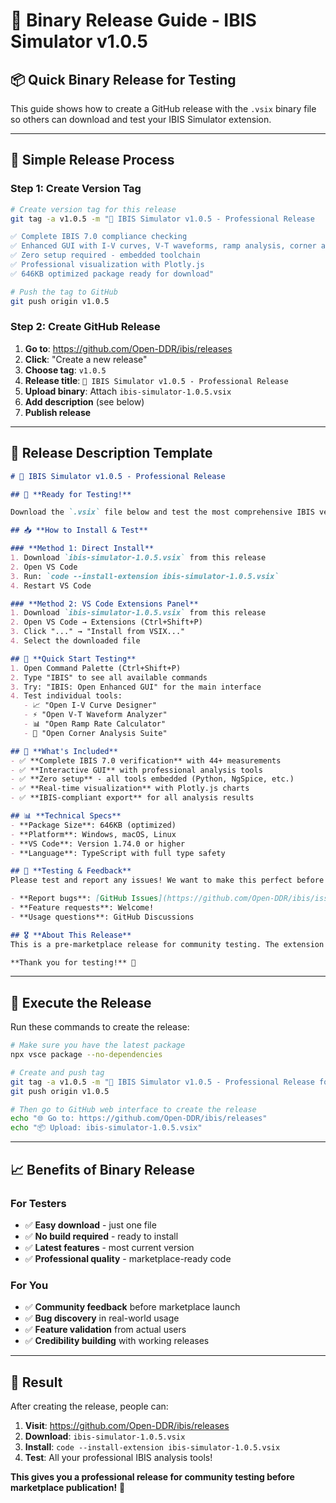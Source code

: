 # 🎯 Binary Release Guide - IBIS Simulator v1.0.5

## 📦 **Quick Binary Release for Testing**

This guide shows how to create a GitHub release with the `.vsix` binary file so others can download and test your IBIS Simulator extension.

---

## 🚀 **Simple Release Process**

### **Step 1: Create Version Tag**

```bash
# Create version tag for this release
git tag -a v1.0.5 -m "🎯 IBIS Simulator v1.0.5 - Professional Release

✅ Complete IBIS 7.0 compliance checking
✅ Enhanced GUI with I-V curves, V-T waveforms, ramp analysis, corner analysis
✅ Zero setup required - embedded toolchain
✅ Professional visualization with Plotly.js
✅ 646KB optimized package ready for download"

# Push the tag to GitHub
git push origin v1.0.5
```

### **Step 2: Create GitHub Release**

1. **Go to**: https://github.com/Open-DDR/ibis/releases
2. **Click**: "Create a new release"
3. **Choose tag**: `v1.0.5`
4. **Release title**: `🎯 IBIS Simulator v1.0.5 - Professional Release`
5. **Upload binary**: Attach `ibis-simulator-1.0.5.vsix`
6. **Add description** (see below)
7. **Publish release**

---

## 📝 **Release Description Template**

```markdown
# 🎯 IBIS Simulator v1.0.5 - Professional Release

## 🚀 **Ready for Testing!**

Download the `.vsix` file below and test the most comprehensive IBIS verification suite for VS Code!

## 📥 **How to Install & Test**

### **Method 1: Direct Install**
1. Download `ibis-simulator-1.0.5.vsix` from this release
2. Open VS Code
3. Run: `code --install-extension ibis-simulator-1.0.5.vsix`
4. Restart VS Code

### **Method 2: VS Code Extensions Panel**
1. Download `ibis-simulator-1.0.5.vsix` from this release
2. Open VS Code → Extensions (Ctrl+Shift+P)
3. Click "..." → "Install from VSIX..."
4. Select the downloaded file

## 🎯 **Quick Start Testing**
1. Open Command Palette (Ctrl+Shift+P)
2. Type "IBIS" to see all available commands
3. Try: "IBIS: Open Enhanced GUI" for the main interface
4. Test individual tools:
   - 📈 "Open I-V Curve Designer"
   - ⚡ "Open V-T Waveform Analyzer"  
   - 📊 "Open Ramp Rate Calculator"
   - 🎯 "Open Corner Analysis Suite"

## 🔬 **What's Included**
- ✅ **Complete IBIS 7.0 verification** with 44+ measurements
- ✅ **Interactive GUI** with professional analysis tools
- ✅ **Zero setup** - all tools embedded (Python, NgSpice, etc.)
- ✅ **Real-time visualization** with Plotly.js charts
- ✅ **IBIS-compliant export** for all analysis results

## 📊 **Technical Specs**
- **Package Size**: 646KB (optimized)
- **Platform**: Windows, macOS, Linux
- **VS Code**: Version 1.74.0 or higher
- **Language**: TypeScript with full type safety

## 🐛 **Testing & Feedback**
Please test and report any issues! We want to make this perfect before marketplace release.

- **Report bugs**: [GitHub Issues](https://github.com/Open-DDR/ibis/issues)
- **Feature requests**: Welcome!
- **Usage questions**: GitHub Discussions

## 🎖️ **About This Release**
This is a pre-marketplace release for community testing. The extension provides professional-grade IBIS model verification and signal integrity analysis tools that rival commercial solutions.

**Thank you for testing!** 🙏
```

---

## 🎯 **Execute the Release**

Run these commands to create the release:

```bash
# Make sure you have the latest package
npx vsce package --no-dependencies

# Create and push tag
git tag -a v1.0.5 -m "🎯 IBIS Simulator v1.0.5 - Professional Release for Testing"
git push origin v1.0.5

# Then go to GitHub web interface to create the release
echo "🌐 Go to: https://github.com/Open-DDR/ibis/releases"
echo "📦 Upload: ibis-simulator-1.0.5.vsix"
```

---

## 📈 **Benefits of Binary Release**

### **For Testers**
- ✅ **Easy download** - just one file
- ✅ **No build required** - ready to install
- ✅ **Latest features** - most current version
- ✅ **Professional quality** - marketplace-ready code

### **For You**
- ✅ **Community feedback** before marketplace launch
- ✅ **Bug discovery** in real-world usage
- ✅ **Feature validation** from actual users
- ✅ **Credibility building** with working releases

---

## 🎉 **Result**

After creating the release, people can:

1. **Visit**: https://github.com/Open-DDR/ibis/releases
2. **Download**: `ibis-simulator-1.0.5.vsix`
3. **Install**: `code --install-extension ibis-simulator-1.0.5.vsix`
4. **Test**: All your professional IBIS analysis tools!

**This gives you a professional release for community testing before marketplace publication!** 🚀